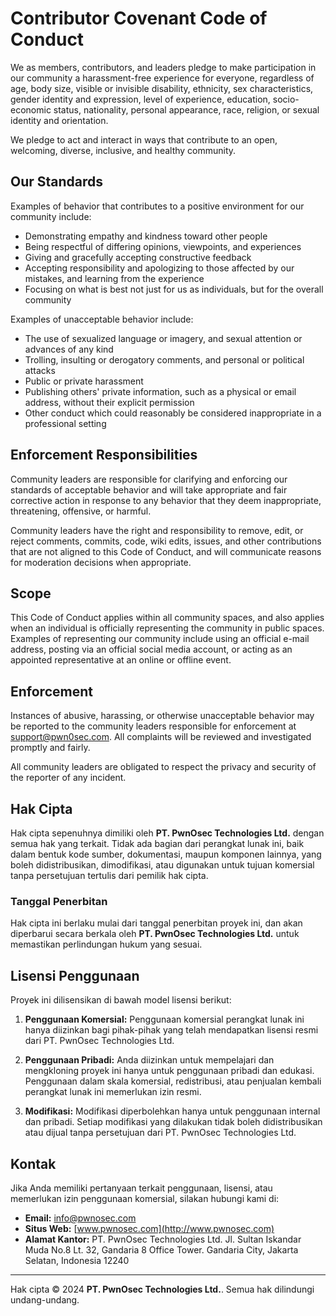 # Contributor Covenant Code of Conduct
We as members, contributors, and leaders pledge to make participation in our
community a harassment-free experience for everyone, regardless of age, body
size, visible or invisible disability, ethnicity, sex characteristics, gender
identity and expression, level of experience, education, socio-economic status,
nationality, personal appearance, race, religion, or sexual identity
and orientation.

We pledge to act and interact in ways that contribute to an open, welcoming,
diverse, inclusive, and healthy community.

## Our Standards
Examples of behavior that contributes to a positive environment for our
community include:
* Demonstrating empathy and kindness toward other people
* Being respectful of differing opinions, viewpoints, and experiences
* Giving and gracefully accepting constructive feedback
* Accepting responsibility and apologizing to those affected by our mistakes,
  and learning from the experience
* Focusing on what is best not just for us as individuals, but for the
  overall community

Examples of unacceptable behavior include:
* The use of sexualized language or imagery, and sexual attention or
  advances of any kind
* Trolling, insulting or derogatory comments, and personal or political attacks
* Public or private harassment
* Publishing others' private information, such as a physical or email
  address, without their explicit permission
* Other conduct which could reasonably be considered inappropriate in a
  professional setting

## Enforcement Responsibilities
Community leaders are responsible for clarifying and enforcing our standards of
acceptable behavior and will take appropriate and fair corrective action in
response to any behavior that they deem inappropriate, threatening, offensive,
or harmful.

Community leaders have the right and responsibility to remove, edit, or reject
comments, commits, code, wiki edits, issues, and other contributions that are
not aligned to this Code of Conduct, and will communicate reasons for moderation
decisions when appropriate.

## Scope
This Code of Conduct applies within all community spaces, and also applies when
an individual is officially representing the community in public spaces.
Examples of representing our community include using an official e-mail address,
posting via an official social media account, or acting as an appointed
representative at an online or offline event.

## Enforcement
Instances of abusive, harassing, or otherwise unacceptable behavior may be
reported to the community leaders responsible for enforcement at
support@pwn0sec.com.
All complaints will be reviewed and investigated promptly and fairly.

All community leaders are obligated to respect the privacy and security of the
reporter of any incident.

## Hak Cipta
Hak cipta sepenuhnya dimiliki oleh **PT. PwnOsec Technologies Ltd.** dengan semua hak yang terkait. Tidak ada bagian dari perangkat lunak ini, baik dalam bentuk kode sumber, dokumentasi, maupun komponen lainnya, yang boleh didistribusikan, dimodifikasi, atau digunakan untuk tujuan komersial tanpa persetujuan tertulis dari pemilik hak cipta.

### Tanggal Penerbitan

Hak cipta ini berlaku mulai dari tanggal penerbitan proyek ini, dan akan diperbarui secara berkala oleh **PT. PwnOsec Technologies Ltd.** untuk memastikan perlindungan hukum yang sesuai.

## Lisensi Penggunaan

Proyek ini dilisensikan di bawah model lisensi berikut:

1. **Penggunaan Komersial:**
   Penggunaan komersial perangkat lunak ini hanya diizinkan bagi pihak-pihak yang telah mendapatkan lisensi resmi dari PT. PwnOsec Technologies Ltd.

2. **Penggunaan Pribadi:**
   Anda diizinkan untuk mempelajari dan mengkloning proyek ini hanya untuk penggunaan pribadi dan edukasi. Penggunaan dalam skala komersial, redistribusi, atau penjualan kembali perangkat lunak ini memerlukan izin resmi.

3. **Modifikasi:**
   Modifikasi diperbolehkan hanya untuk penggunaan internal dan pribadi. Setiap modifikasi yang dilakukan tidak boleh didistribusikan atau dijual tanpa persetujuan dari PT. PwnOsec Technologies Ltd.

## Kontak
Jika Anda memiliki pertanyaan terkait penggunaan, lisensi, atau memerlukan izin penggunaan komersial, silakan hubungi kami di:
- **Email:** info@pwnosec.com
- **Situs Web:** [www.pwnosec.com](http://www.pwnosec.com)
- **Alamat Kantor:**
  PT. PwnOsec Technologies Ltd. 
  Jl. Sultan Iskandar Muda No.8 Lt. 32, Gandaria 8 Office Tower. Gandaria City, Jakarta Selatan, Indonesia 12240
  
---
Hak cipta © 2024 **PT. PwnOsec Technologies Ltd.**. Semua hak dilindungi undang-undang.

